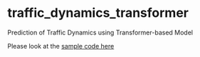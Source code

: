 # traffic_dynamics_transformer
Prediction of Traffic Dynamics using Transformer-based Model

Please look at the [ sample code here](/enthusiasai/traffic_dynamics_transformer/tree/sample)
